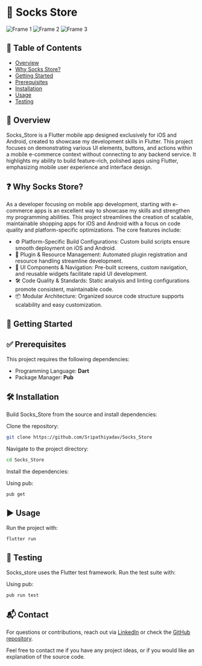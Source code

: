 # 🧦 Socks Store

![Frame 1](assets/mockups/frame1.png)
![Frame 2](assets/mockups/frame2.png)
![Frame 3](assets/mockups/frame3.png)

## 📑 Table of Contents
- [Overview](#overview)
- [Why Socks Store?](#why-socks-store)
- [Getting Started](#getting-started)
- [Prerequisites](#prerequisites)
- [Installation](#installation)
- [Usage](#usage)
- [Testing](#testing)

## 📖 Overview

Socks_Store is a Flutter mobile app designed exclusively for iOS and Android, created to showcase my development skills in Flutter. This project focuses on demonstrating various UI elements, buttons, and actions within a mobile e-commerce context without connecting to any backend service. It highlights my ability to build feature-rich, polished apps using Flutter, emphasizing mobile user experience and interface design.

## ❓ Why Socks Store?

As a developer focusing on mobile app development, starting with e-commerce apps is an excellent way to showcase my skills and strengthen my programming abilities. This project streamlines the creation of scalable, maintainable shopping apps for iOS and Android with a focus on code quality and platform-specific optimizations. The core features include:

- ⚙️ Platform-Specific Build Configurations: Custom build scripts ensure smooth deployment on iOS and Android.
- 🔌 Plugin & Resource Management: Automated plugin registration and resource handling streamline development.
- 🎨 UI Components & Navigation: Pre-built screens, custom navigation, and reusable widgets facilitate rapid UI development.
- 🛠 Code Quality & Standards: Static analysis and linting configurations promote consistent, maintainable code.
- 📦 Modular Architecture: Organized source code structure supports scalability and easy customization.

## 🚀 Getting Started

## ✅ Prerequisites

This project requires the following dependencies:

- Programming Language: **Dart**
- Package Manager: **Pub**

## 🛠 Installation

Build Socks_Store from the source and install dependencies:

Clone the repository:

```bash
git clone https://github.com/Sripathiyadav/Socks_Store
```

Navigate to the project directory:

```bash
cd Socks_Store
```

Install the dependencies:

Using pub:

```bash
pub get
```

## ▶️ Usage

Run the project with:

```bash
flutter run
```

## 🧪 Testing

Socks_store uses the Flutter test framework. Run the test suite with:

Using pub:

```bash
pub run test
```

## 📬 Contact

For questions or contributions, reach out via [LinkedIn](https://www.linkedin.com/in/sripathi-yadav/) or check the [GitHub repository](https://github.com/Sripathiyadav/Socks_Store).

Feel free to contact me if you have any project ideas, or if you would like an explanation of the source code.